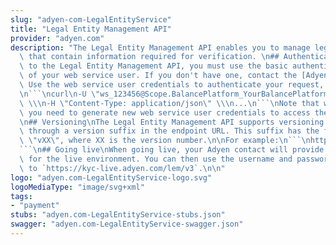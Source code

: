 ```yaml
---
slug: "adyen-com-LegalEntityService"
title: "Legal Entity Management API"
provider: "adyen.com"
description: "The Legal Entity Management API enables you to manage legal entities\
  \ that contain information required for verification. \n## Authentication\nTo connect\
  \ to the Legal Entity Management API, you must use the basic authentication credentials\
  \ of your web service user. If you don't have one, contact the [Adyen Support Team](https://www.adyen.help/hc/en-us/requests/new).\
  \ Use the web service user credentials to authenticate your request, for example:\n\
  \n```\ncurl\n-U \"ws_123456@Scope.BalancePlatform_YourBalancePlatform\":\"YourWsPassword\"\
  \ \\\n-H \"Content-Type: application/json\" \\\n...\n```\nNote that when going live,\
  \ you need to generate new web service user credentials to access the [live endpoints](https://docs.adyen.com/development-resources/live-endpoints).\n\
  \n## Versioning\nThe Legal Entity Management API supports versioning of its endpoints\
  \ through a version suffix in the endpoint URL. This suffix has the following format:\
  \ \"vXX\", where XX is the version number.\n\nFor example:\n```\nhttps://kyc-test.adyen.com/lem/v3/legalEntities\n\
  ```\n## Going live\nWhen going live, your Adyen contact will provide your API credential\
  \ for the live environment. You can then use the username and password to send requests\
  \ to `https://kyc-live.adyen.com/lem/v3`.\n\n"
logo: "adyen.com-LegalEntityService-logo.svg"
logoMediaType: "image/svg+xml"
tags:
- "payment"
stubs: "adyen.com-LegalEntityService-stubs.json"
swagger: "adyen.com-LegalEntityService-swagger.json"
---
```

